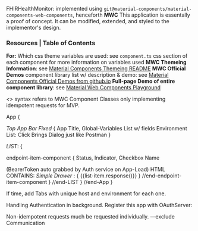 FHIRHealthMonitor: implemented using `git@material-components/material-components-web-components`, henceforth **MWC**
This application is essentally a proof of concept. It can be modified, extended, and styled to the implementor's design.

### Resources | Table of Contents
**For:**
Which css theme variables are used: see `component.ts` css section of each component for more information on variables used
**MWC Themeing Information**: see [Material Components Themeing README](https://github.com/material-components/material-components-web-components/blob/master/docs/theming.md)
**MWC Official Demos** component library list w/ description & demo: see [Material Components Official Demos from github.io](https://material-components.github.io/material-components-web-components/demos/)
**Full-page Demo of entire component library**: see [Material Web Components Playground](https://mwc-demos.glitch.me/)


*<>* syntax refers to MWC Component Classes
only implementing idempotent requests for MVP.

App {

*Top App Bar Fixed* {
App Title,
<toggle>Global-Variables List w/ fields</toggle>
<toggle>Environment List: Click Brings Dialog just like Postman</toggle>
}

*LIST*: {

endpoint-item-component {
Status,
Indicator,
Checkbox
Name

(BearerToken auto grabbed by Auth service on App-Load)
HTML CONTAINS:
*Simple Drawer* <mwc-drawer>: {
<mwc-textarea> {{list-item.response()}} </mwc-textarea>
}
//end-endpoint-item-component
}
//end-LIST
}
//end-App
}

If time, add Tabs with unique host and environment for each one.

Handling Authentication in background. 
Register this app with OAuthServer: 

Non-idempotent requests much be requested individually. 
—exclude Communication
